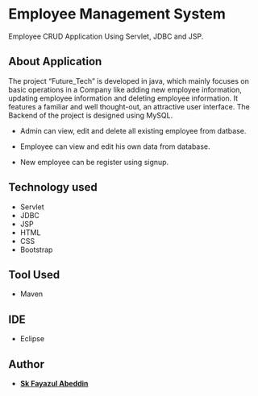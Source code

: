 # Employee Management System

Employee CRUD Application Using Servlet, JDBC and JSP.

## About Application

   The project “Future_Tech” is developed in java, which mainly focuses on basic operations in a Company like adding
new employee information, updating employee information and deleting employee information. It features a familiar and well thought-out, an attractive user interface.
The Backend of the project is designed using MySQL.
 
* Admin can view, edit and delete all existing employee from datbase.

* Employee can view and edit his own data from database.

* New employee can be register using signup.

## Technology used

* Servlet
* JDBC
* JSP
* HTML
* CSS
* Bootstrap

## Tool Used

* Maven

## IDE

* Eclipse

## Author

* **[Sk Fayazul Abeddin](https://github.com/Fayazul786)** 


